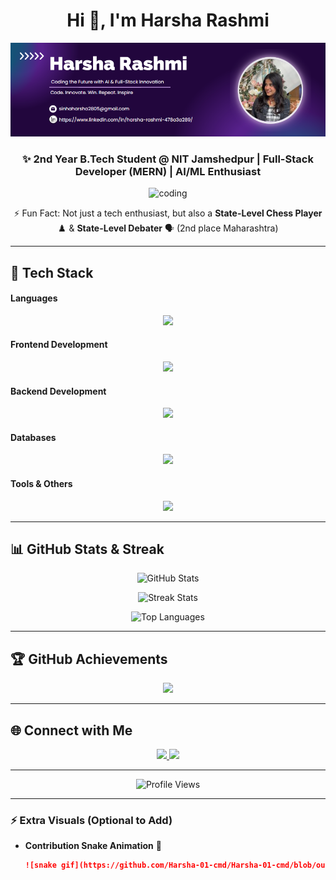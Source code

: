 <h1 align="center">Hi 👋, I'm Harsha Rashmi</h1>
<p align="center">
  <img src="https://github.com/Harsha-01-cmd/Harsha-01-cmd/blob/main/Screenshot%202025-01-31%20225328.png" alt="Banner" width="850">
</p>

<h3 align="center">✨ 2nd Year B.Tech Student @ NIT Jamshedpur | Full-Stack Developer (MERN) | AI/ML Enthusiast</h3>

<div align="center">
  <img alt="coding" width="400" src="https://user-images.githubusercontent.com/74038190/236119160-976a0405-caa7-470c-9356-16d43402ea0a.gif">
</div>

<p align="center">
⚡ Fun Fact: Not just a tech enthusiast, but also a <b>State-Level Chess Player</b> ♟️ & <b>State-Level Debater</b> 🗣️ (2nd place Maharashtra)
</p>

---

## 🚀 Tech Stack  

#### **Languages**
<p align="center">
<img src="https://skillicons.dev/icons?i=c,cpp,python,js,ts" />
</p>

#### **Frontend Development**
<p align="center">
<img src="https://skillicons.dev/icons?i=react,angular,vue,tailwind,bootstrap,materialui" />
</p>

#### **Backend Development**
<p align="center">
<img src="https://skillicons.dev/icons?i=nodejs,express,graphql" />
</p>

#### **Databases**
<p align="center">
<img src="https://skillicons.dev/icons?i=mongodb,mysql,postgres,sqlite" />
</p>

#### **Tools & Others**
<p align="center">
<img src="https://skillicons.dev/icons?i=git,github,linux,webpack,docker" />
</p>

---

## 📊 GitHub Stats & Streak  

<p align="center">
  <img src="https://github-readme-stats.vercel.app/api?username=Harsha-01-cmd&show_icons=true&theme=tokyonight&hide_border=true" alt="GitHub Stats" />
</p>

<p align="center">
  <img src="https://github-readme-streak-stats.herokuapp.com?user=Harsha-01-cmd&theme=tokyonight&hide_border=true" alt="Streak Stats" />
</p>

<p align="center">
  <img src="https://github-readme-stats.vercel.app/api/top-langs/?username=Harsha-01-cmd&layout=compact&theme=tokyonight&hide_border=true" alt="Top Languages" />
</p>

---

## 🏆 GitHub Achievements  

<p align="center">
  <img src="https://github-profile-trophy.vercel.app/?username=Harsha-01-cmd&theme=radical&no-frame=true&no-bg=true&margin-w=4" />
</p>

---

## 🌐 Connect with Me  

<p align="center">
  <a href="https://linkedin.com/in/harsha-rashmi-478a3a289" target="_blank">
    <img src="https://skillicons.dev/icons?i=linkedin" width="45"/>
  </a>
  <a href="mailto:harsha.rashmi2004@gmail.com" target="_blank">
    <img src="https://skillicons.dev/icons?i=gmail" width="45"/>
  </a>
</p>

---

<p align="center"> 
  <img src="https://komarev.com/ghpvc/?username=Harsha-01-cmd&label=Profile%20views&color=blueviolet&style=flat" alt="Profile Views" /> 
</p>

---

### ⚡ Extra Visuals (Optional to Add)
- **Contribution Snake Animation** 🐍  
  ```md
  ![snake gif](https://github.com/Harsha-01-cmd/Harsha-01-cmd/blob/output/github-contribution-grid-snake.svg)
